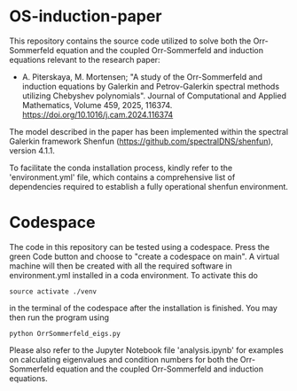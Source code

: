 # OS-induction-paper
This repository contains the source code utilized to solve both the Orr-Sommerfeld equation and the coupled Orr-Sommerfeld and induction equations relevant to the research paper:

- A. Piterskaya, M. Mortensen; "A study of the Orr-Sommerfeld and induction equations by Galerkin and Petrov-Galerkin spectral methods utilizing Chebyshev polynomials". Journal of Computational and Applied Mathematics, Volume 459, 2025, 116374. https://doi.org/10.1016/j.cam.2024.116374

The model described in the paper has been implemented within the spectral Galerkin framework Shenfun (https://github.com/spectralDNS/shenfun), version 4.1.1.

To facilitate the conda installation process, kindly refer to the 'environment.yml' file, which contains a comprehensive list of dependencies required to establish a fully operational shenfun environment.

# Codespace

The code in this repository can be tested using a codespace. Press the green Code button and choose to "create a codespace on main". A virtual machine will then be created with all the required software in environment.yml installed in a coda environment. To activate this do

    source activate ./venv

in the terminal of the codespace after the installation is finished. You may then run the program using

    python OrrSommerfeld_eigs.py

Please also refer to the Jupyter Notebook file 'analysis.ipynb' for examples on calculating eigenvalues and condition numbers for both the Orr-Sommerfeld equation and the coupled Orr-Sommerfeld and induction equations.
